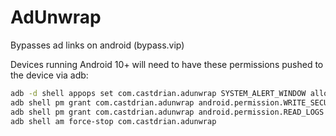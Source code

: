 # AdUnwrap
Bypasses ad links on android (bypass.vip)

Devices running Android 10+ will need to have these permissions pushed to the device via adb:
```bash
adb -d shell appops set com.castdrian.adunwrap SYSTEM_ALERT_WINDOW allow
adb shell pm grant com.castdrian.adunwrap android.permission.WRITE_SECURE_SETTINGS
adb shell pm grant com.castdrian.adunwrap android.permission.READ_LOGS
adb shell am force-stop com.castdrian.adunwrap
```